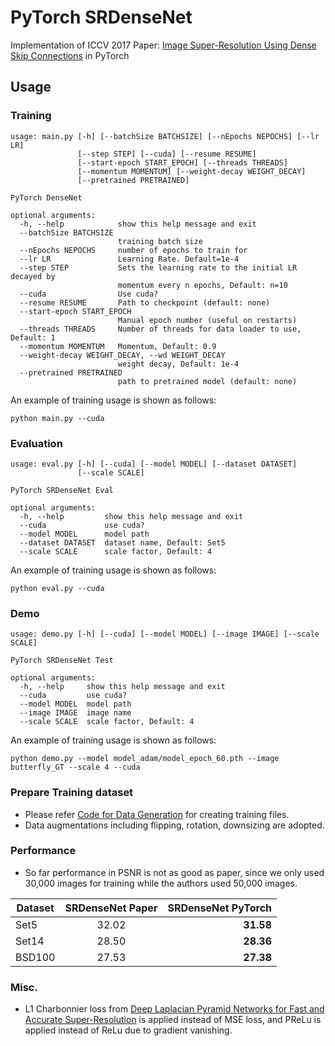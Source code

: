 # PyTorch SRDenseNet
Implementation of ICCV 2017 Paper: [Image Super-Resolution Using Dense Skip Connections](http://openaccess.thecvf.com/content_iccv_2017/html/Tong_Image_Super-Resolution_Using_ICCV_2017_paper.html) in PyTorch

## Usage
### Training
```
usage: main.py [-h] [--batchSize BATCHSIZE] [--nEpochs NEPOCHS] [--lr LR]
               [--step STEP] [--cuda] [--resume RESUME]
               [--start-epoch START_EPOCH] [--threads THREADS]
               [--momentum MOMENTUM] [--weight-decay WEIGHT_DECAY]
               [--pretrained PRETRAINED]

PyTorch DenseNet

optional arguments:
  -h, --help            show this help message and exit
  --batchSize BATCHSIZE
                        training batch size
  --nEpochs NEPOCHS     number of epochs to train for
  --lr LR               Learning Rate. Default=1e-4
  --step STEP           Sets the learning rate to the initial LR decayed by
                        momentum every n epochs, Default: n=10
  --cuda                Use cuda?
  --resume RESUME       Path to checkpoint (default: none)
  --start-epoch START_EPOCH
                        Manual epoch number (useful on restarts)
  --threads THREADS     Number of threads for data loader to use, Default: 1
  --momentum MOMENTUM   Momentum, Default: 0.9
  --weight-decay WEIGHT_DECAY, --wd WEIGHT_DECAY
                        weight decay, Default: 1e-4
  --pretrained PRETRAINED
                        path to pretrained model (default: none)
```
An example of training usage is shown as follows:
```
python main.py --cuda
```

### Evaluation
```
usage: eval.py [-h] [--cuda] [--model MODEL] [--dataset DATASET]
               [--scale SCALE]

PyTorch SRDenseNet Eval

optional arguments:
  -h, --help         show this help message and exit
  --cuda             use cuda?
  --model MODEL      model path
  --dataset DATASET  dataset name, Default: Set5
  --scale SCALE      scale factor, Default: 4
```
An example of training usage is shown as follows:
```
python eval.py --cuda
```

### Demo
```
usage: demo.py [-h] [--cuda] [--model MODEL] [--image IMAGE] [--scale SCALE]

PyTorch SRDenseNet Test

optional arguments:
  -h, --help     show this help message and exit
  --cuda         use cuda?
  --model MODEL  model path
  --image IMAGE  image name
  --scale SCALE  scale factor, Default: 4
```
An example of training usage is shown as follows:
```
python demo.py --model model_adam/model_epoch_60.pth --image butterfly_GT --scale 4 --cuda
```

### Prepare Training dataset
  - Please refer [Code for Data Generation](https://github.com/twtygqyy/pytorch-SRResNet/tree/master/data) for creating training files.
  - Data augmentations including flipping, rotation, downsizing are adopted.

### Performance
  - So far performance in PSNR is not as good as paper, since we only used 30,000 images for training while the authors used 50,000 images.
  
| Dataset        | SRDenseNet Paper          | SRDenseNet PyTorch|
| ------------- |:-------------:| -----:|
| Set5      | 32.02      | **31.58** |
| Set14     | 28.50      | **28.36** |
| BSD100    | 27.53      | **27.38** |

### Misc.
  - L1 Charbonnier loss from [Deep Laplacian Pyramid Networks for Fast and Accurate Super-Resolution](https://arxiv.org/abs/1704.03915) is applied instead of MSE loss, and PReLu is applied instead of ReLu due to gradient vanishing.
